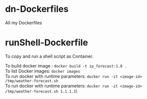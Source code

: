 # dn-Dockerfiles
All my Dockerfiles


# runShell-Dockerfile
To copy and run a shell script as Container. 

To build docker image : `docker build -t ip_forecast:1.0 .`\
To list Docker images: `docker images`\
To run docker with runtime parameters: `docker run -it <image-id> /tmp/weather-forecast.sh`\
To run docker with runtime parameters: `docker run -it <image-id> /tmp/weather-forecast.sh 1.1.1.1`\
